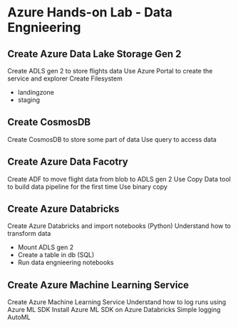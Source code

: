 # Azure Hands-on Lab - Data Engnieering

## Create Azure Data Lake Storage Gen 2

Create ADLS gen 2 to store flights data
Use Azure Portal to create the service and explorer
Create Filesystem
* landingzone
* staging

## Create CosmosDB

Create CosmosDB to store some part of data 
Use query to access data 

## Create Azure Data Facotry 

Create ADF to move flight data from blob to ADLS gen 2
Use Copy Data tool to build data pipeline for the first time
Use binary copy

## Create Azure Databricks

Create Azure Databricks and import notebooks (Python)
Understand how to transform data

* Mount ADLS gen 2
* Create a table in db (SQL)
* Run data engnieering notebooks


## Create Azure Machine Learning Service 

Create Azure Machine Learning Service
Understand how to log runs using Azure ML SDK
Install Azure ML SDK on Azure Databricks
Simple logging
AutoML


